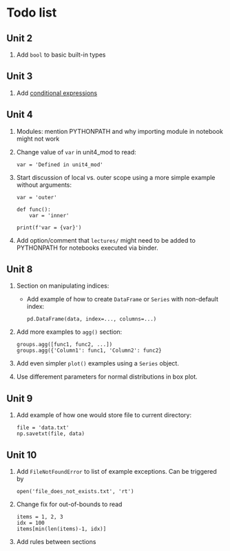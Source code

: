 # Todo list

## Unit 2

1.  Add `bool` to basic built-in types

## Unit 3

1.  Add  [conditional expressions](https://docs.python.org/3/reference/expressions.html#conditional-expressions)

## Unit 4

1.  Modules: mention PYTHONPATH and why importing module
    in notebook might not work
2.  Change value of `var` in unit4_mod to read:
    ```
    var = 'Defined in unit4_mod'
    ```
3.  Start discussion of local vs. outer scope using a more simple example
    without arguments:

        var = 'outer'

        def func():
            var = 'inner'

        print(f'var = {var}')
4.  Add option/comment that `lectures/` might need to be 
    added to PYTHONPATH for notebooks executed via binder.

## Unit 8

1.  Section on manipulating indices:
    
    -   Add example of how to create `DataFrame` or `Series`
        with non-default index:
        
            pd.DataFrame(data, index=..., columns=...)

2.  Add more examples to `agg()` section:

        groups.agg([func1, func2, ...])
        groups.agg({'Column1': func1, 'Column2': func2}

3.  Add even simpler `plot()` examples using a `Series` object.
4.  Use differement parameters for normal distributions in box plot.

## Unit 9

1.  Add example of how one would store file to current directory:

        file = 'data.txt'
        np.savetxt(file, data)

## Unit 10

1.  Add `FileNotFoundError` to list of example exceptions. Can be triggered by
    
        open('file_does_not_exists.txt', 'rt')

2.  Change fix for out-of-bounds to read

        items = 1, 2, 3
        idx = 100
        items[min(len(items)-1, idx)]

3.  Add rules between sections